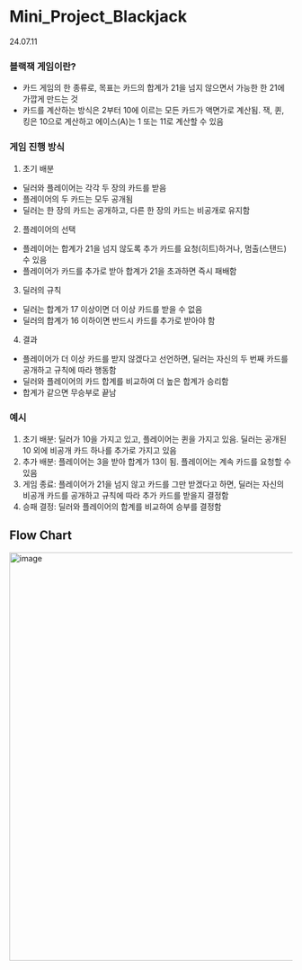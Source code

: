 # Mini_Project_Blackjack
24.07.11

### 블랙잭 게임이란?
- 카드 게임의 한 종류로, 목표는 카드의 합계가 21을 넘지 않으면서 가능한 한 21에 가깝게 만드는 것
- 카드를 계산하는 방식은 2부터 10에 이르는 모든 카드가 액면가로 계산됨. 잭, 퀸, 킹은 10으로 계산하고 에이스(A)는 1 또는 11로 계산할 수 있음

### 게임 진행 방식
1. 초기 배분
  - 딜러와 플레이어는 각각 두 장의 카드를 받음
  - 플레이어의 두 카드는 모두 공개됨
  - 딜러는 한 장의 카드는 공개하고, 다른 한 장의 카드는 비공개로 유지함
2. 플레이어의 선택
  - 플레이어는 합계가 21을 넘지 않도록 추가 카드를 요청(히트)하거나, 멈출(스탠드) 수 있음
  - 플레이어가 카드를 추가로 받아 합계가 21을 초과하면 즉시 패배함
3. 딜러의 규칙
  - 딜러는 합계가 17 이상이면 더 이상 카드를 받을 수 없음
  - 딜러의 합계가 16 이하이면 반드시 카드를 추가로 받아야 함
4. 결과
  - 플레이어가 더 이상 카드를 받지 않겠다고 선언하면, 딜러는 자신의 두 번째 카드를 공개하고 규칙에 따라 행동함
  - 딜러와 플레이어의 카드 합계를 비교하여 더 높은 합계가 승리함
  - 합계가 같으면 무승부로 끝남

### 예시
1. 초기 배분: 딜러가 10을 가지고 있고, 플레이어는 퀸을 가지고 있음. 딜러는 공개된 10 외에 비공개 카드 하나를 추가로 가지고 있음
2. 추가 배분: 플레이어는 3을 받아 합계가 13이 됨. 플레이어는 계속 카드를 요청할 수 있음
3. 게임 종료: 플레이어가 21을 넘지 않고 카드를 그만 받겠다고 하면, 딜러는 자신의 비공개 카드를 공개하고 규칙에 따라 추가 카드를 받을지 결정함
4. 승패 결정: 딜러와 플레이어의 합계를 비교하여 승부를 결정함

## Flow Chart
<img width="726" alt="image" src="https://github.com/jysung1122/Mini_Project_Blackjack/assets/56614779/41bb938e-68d1-4eca-a53d-f78847997f17">
